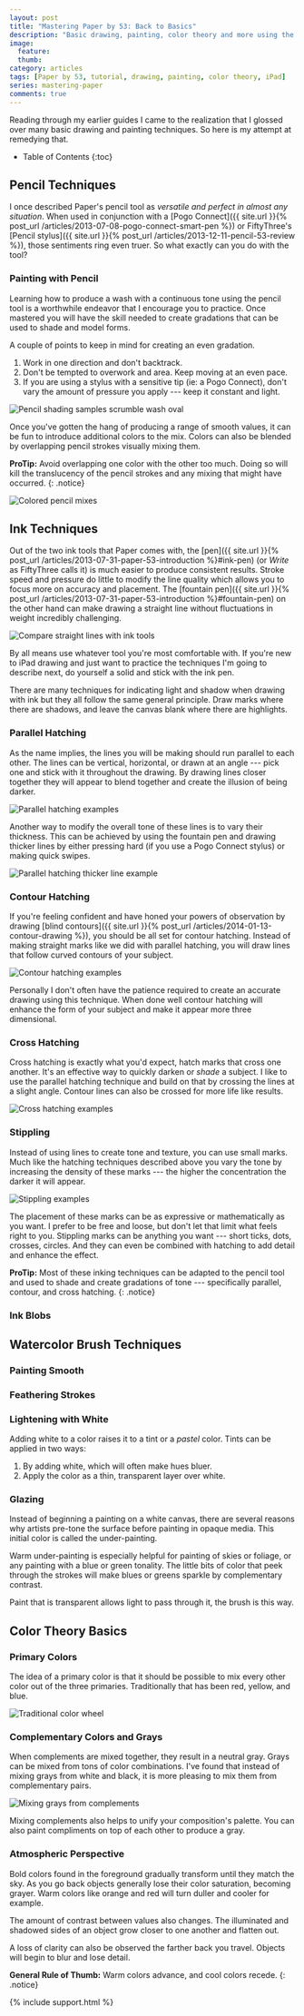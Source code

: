 ```yaml
---
layout: post
title: "Mastering Paper by 53: Back to Basics"
description: "Basic drawing, painting, color theory and more using the iPad app Paper by 53."
image: 
  feature: 
  thumb: 
category: articles
tags: [Paper by 53, tutorial, drawing, painting, color theory, iPad]
series: mastering-paper
comments: true
---
```


Reading through my earlier guides I came to the realization that I glossed over many basic drawing and painting techniques. So here is my attempt at remedying that.

* Table of Contents
{:toc}

## Pencil Techniques

I once described Paper's pencil tool as *versatile and perfect in almost any situation*. When used in conjunction with a [Pogo Connect]({{ site.url }}{% post_url /articles/2013-07-08-pogo-connect-smart-pen %}) or FiftyThree's [Pencil stylus]({{ site.url }}{% post_url /articles/2013-12-11-pencil-53-review %}), those sentiments ring even truer. So what exactly can you do with the tool?

### Painting with Pencil

Learning how to produce a wash with a continuous tone using the pencil tool is a worthwhile endeavor that I encourage you to practice. Once mastered you will have the skill needed to create gradations that can be used to shade and model forms.

A couple of points to keep in mind for creating an even gradation.

1. Work in one direction and don't backtrack.
2. Don't be tempted to overwork and area. Keep moving at an even pace.
3. If you are using a stylus with a sensitive tip (ie: a Pogo Connect), don't vary the amount of pressure you apply --- keep it constant and light.

![Pencil shading samples scrumble wash oval](http://placehold.it/750x250.gif)

Once you've gotten the hang of producing a range of smooth values, it can be fun to introduce additional colors to the mix. Colors can also be blended by overlapping pencil strokes visually mixing them. 

<i class="fa fa-star"></i> **ProTip:** Avoid overlapping one color with the other too much. Doing so will kill the translucency of the pencil strokes and any mixing that might have occurred.
{: .notice}

![Colored pencil mixes](http://placehold.it/750x250.gif)

## Ink Techniques

Out of the two ink tools that Paper comes with, the [pen]({{ site.url }}{% post_url /articles/2013-07-31-paper-53-introduction %}#ink-pen) (or *Write* as FiftyThree calls it) is much easier to produce consistent results. Stroke speed and pressure do little to modify the line quality which allows you to focus more on accuracy and placement. The [fountain pen]({{ site.url }}{% post_url /articles/2013-07-31-paper-53-introduction %}#fountain-pen) on the other hand can make drawing a straight line without fluctuations in weight incredibly challenging.

![Compare straight lines with ink tools](http://placehold.it/750x250.gif)

By all means use whatever tool you're most comfortable with. If you're new to iPad drawing and just want to practice the techniques I'm going to describe next, do yourself a solid and stick with the ink pen.

There are many techniques for indicating light and shadow when drawing with ink but they all follow the same general principle. Draw marks where there are shadows, and leave the canvas blank where there are highlights.

### Parallel Hatching

As the name implies, the lines you will be making should run parallel to each other. The lines can be vertical, horizontal, or drawn at an angle --- pick one and stick with it throughout the drawing. By drawing lines closer together they will appear to blend together and create the illusion of being darker.

![Parallel hatching examples](http://placehold.it/750x250.gif)

Another way to modify the overall tone of these lines is to vary their thickness. This can be achieved by using the fountain pen and drawing thicker lines by either pressing hard (if you use a Pogo Connect stylus) or making quick swipes.

![Parallel hatching thicker line example](http://placehold.it/750x250.gif)

### Contour Hatching

If you're feeling confident and have honed your powers of observation by drawing [blind contours]({{ site.url }}{% post_url /articles/2014-01-13-contour-drawing %}), you should be all set for contour hatching. Instead of making straight marks like we did with parallel hatching, you will draw lines that follow curved contours of your subject.

![Contour hatching examples](http://placehold.it/750x250.gif)

Personally I don't often have the patience required to create an accurate drawing using this technique. When done well contour hatching will enhance the form of your subject and make it appear more three dimensional.

### Cross Hatching

Cross hatching is exactly what you'd expect, hatch marks that cross one another. It's an effective way to quickly darken or *shade* a subject. I like to use the parallel hatching technique and build on that by crossing the lines at a slight angle. Contour lines can also be crossed for more life like results.

![Cross hatching examples](http://placehold.it/750x250.gif)

### Stippling

Instead of using lines to create tone and texture, you can use small marks. Much like the hatching techniques described above you vary the tone by increasing the density of these marks --- the higher the concentration the darker it will appear.

![Stippling examples](http://placehold.it/750x250.gif)

The placement of these marks can be as expressive or mathematically as you want. I prefer to be free and loose, but don't let that limit what feels right to you. Stippling marks can be anything you want --- short ticks, dots, crosses, circles. And they can even be combined with hatching to add detail and enhance the effect.

<i class="fa fa-star"></i> **ProTip:** Most of these inking techniques can be adapted to the pencil tool and used to shade and create gradations of tone --- specifically parallel, contour, and cross hatching.
{: .notice}

### Ink Blobs

## Watercolor Brush Techniques

### Painting Smooth

### Feathering Strokes

### Lightening with White

Adding white to a color raises it to a tint or a *pastel* color. Tints can be applied in two ways:

1. By adding white, which will often make hues bluer.
2. Apply the color as a thin, transparent layer over white.

### Glazing

Instead of beginning a painting on a white canvas, there are several reasons why artists pre-tone the surface before painting in opaque media. This initial color is called the under-painting.

Warm under-painting is especially helpful for painting of skies or foliage, or any painting with a blue or green tonality. The little bits of color that peek through the strokes will make blues or greens sparkle by complementary contrast.

Paint that is transparent allows light to pass through it, the brush is this way. 

## Color Theory Basics

### Primary Colors

The idea of a primary color is that it should be possible to mix every other color out of the three primaries. Traditionally that has been red, yellow, and blue.

![Traditional color wheel](http://placehold.it/750x250.gif)

### Complementary Colors and Grays

When complements are mixed together, they result in a neutral gray. Grays can be mixed from tons of color combinations. I've found that instead of mixing grays from white and black, it is more pleasing to mix them from complementary pairs.

![Mixing grays from complements](http://placehold.it/750x250.gif)

Mixing complements also helps to unify your composition's palette. You can also paint compliments on top of each other to produce a gray.

### Atmospheric Perspective

Bold colors found in the foreground gradually transform until they match the sky. As you go back objects generally lose their color saturation, becoming grayer. Warm colors like orange and red will turn duller and cooler for example.

The amount of contrast between values also changes. The illuminated and shadowed sides of an object grow closer to one another and flatten out.

A loss of clarity can also be observed the farther back you travel. Objects will begin to blur and lose detail.

<i class="fa fa-star"></i> **General Rule of Thumb:** Warm colors advance, and cool colors recede.
{: .notice}

{% include support.html %}